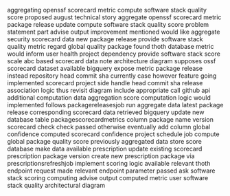 aggregating openssf scorecard metric compute software stack quality score proposed august technical story aggregate openssf scorecard metric package release update compute software stack quality score problem statement part advise output improvement mentioned would like aggregate security scorecard data new package release provide software stack quality metric regard global quality package found thoth database metric would inform user health project dependency provide software stack score scale abc based scorecard data note architecture diagram supposes ossf scorecard dataset available bigquery expose metric package release instead repository head commit sha currently case however feature going implemented scorecard project side handle head commit sha release association logic thus revisit diagram include appropriate call github api additional computation data aggregation score computation logic would implemented follows packagereleasesjob run aggregate data latest package release corresponding scorecard data retrieved bigquery update new database table packagescorecardmetrics column package name version scorecard check check passed otherwise eventually add column global confidence computed scorecard confidence project schedule job compute global package quality score previously aggregated data store score database make data available prescription update existing scorecard prescription package version create new prescription package via prescriptionsrefreshjob implement scoring logic available relevant thoth endpoint request made relevant endpoint parameter passed ask software stack scoring computing advise output computed metric user software stack quality architectural diagram